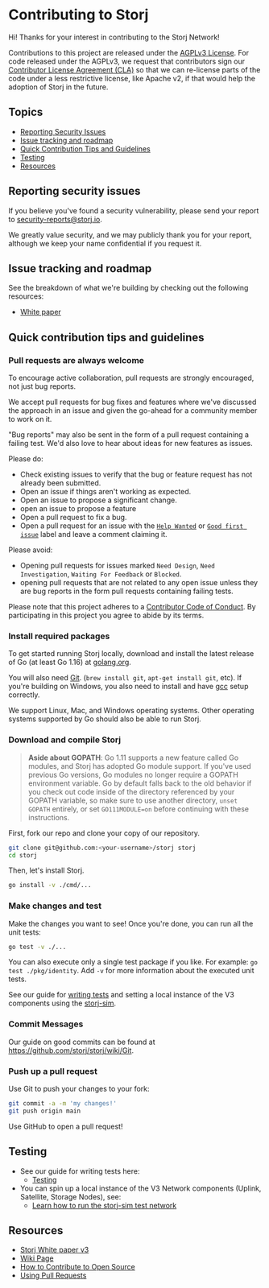 # Contributing to Storj

[license]: https://github.com/storj/storj/tree/main/LICENSE
[cla]: https://docs.google.com/forms/d/e/1FAIpQLSdVzD5W8rx-J_jLaPuG31nbOzS8yhNIIu4yHvzonji6NeZ4ig/viewform
[contributing]: https://github.com/storj/storj/tree/main/CONTRIBUTING.md
[white paper]: https://storj.io/whitepaper
[code of conduct]: https://github.com/storj/storj/tree/main/CODE_OF_CONDUCT.md
[writing tests]: https://github.com/storj/storj/wiki/Testing
[storj-sim]: https://github.com/storj/storj/wiki/Test-network

Hi! Thanks for your interest in contributing to the Storj Network!

Contributions to this project are released under the [AGPLv3 License][license].
For code released under the AGPLv3, we request that contributors sign our
[Contributor License Agreement (CLA)][cla] so that we can re-license parts of the code 
under a less restrictive license, like Apache v2, if that would help the adoption of Storj in the future.

## Topics
* [Reporting Security Issues](#reporting-security-issues)
* [Issue tracking and roadmap](#issue-tracking-and-roadmap)
* [Quick Contribution Tips and Guidelines](#quick-contribution-tips-and-guidelines)
* [Testing](#testing)
* [Resources](#resources)

## Reporting security issues
If you believe you've found a security vulnerability, please send your report to security-reports@storj.io.

We greatly value security, and we may publicly thank you for your report, although we keep your name confidential if you request it.

## Issue tracking and roadmap

See the breakdown of what we're building by checking out the following resources:

* [White paper][]

## Quick contribution tips and guidelines

### Pull requests are always welcome

To encourage active collaboration, pull requests are strongly encouraged, not just bug reports.

We accept pull requests for bug fixes and features where we've discussed the approach in an issue and given the go-ahead for a community member to work on it.

"Bug reports" may also be sent in the form of a pull request containing a failing test. We'd also love to hear about ideas for new features as issues.

Please do:

* Check existing issues to verify that the bug or feature request has not already been submitted.
* Open an issue if things aren't working as expected.
* Open an issue to propose a significant change.
* open an issue to propose a feature
* Open a pull request to fix a bug.
* Open a pull request for an issue with the [`Help Wanted`](https://github.com/storj/storj/labels/Help%20Wanted) or [`Good first issue`](https://github.com/storj/storj/labels/Good%20First%20Issue) label and leave a comment claiming it.

Please avoid:

* Opening pull requests for issues marked `Need Design`, `Need Investigation`, `Waiting For Feedback` or `Blocked`.
* opening pull requests that are not related to any open issue unless they are bug reports in the form pull requests containing failing tests.

Please note that this project adheres to a [Contributor Code of Conduct][code of conduct]. By participating in this project you agree to abide by its terms.

### Install required packages

To get started running Storj locally, download and install the latest release of Go (at least Go 1.16) at [golang.org](https://golang.org).

You will also need [Git](https://git-scm.com/). (`brew install git`, `apt-get install git`, etc).
If you're building on Windows, you also need to install and have [gcc](https://gcc.gnu.org/install/binaries.html) setup correctly.

We support Linux, Mac, and Windows operating systems. Other operating systems supported by Go should also be able to run Storj.

### Download and compile Storj

> **Aside about GOPATH**: Go 1.11 supports a new feature called Go modules,
> and Storj has adopted Go module support. If you've used previous Go versions,
> Go modules no longer require a GOPATH environment variable. Go by default
> falls back to the old behavior if you check out code inside of the directory
> referenced by your GOPATH variable, so make sure to use another directory,
> `unset GOPATH` entirely, or set `GO111MODULE=on` before continuing with these
> instructions.

First, fork our repo and clone your copy of our repository.

```bash
git clone git@github.com:<your-username>/storj storj
cd storj
```

Then, let's install Storj.

```bash
go install -v ./cmd/...
```

### Make changes and test

Make the changes you want to see! Once you're done, you can run all the unit tests:

```bash
go test -v ./...
```

You can also execute only a single test package if you like. For example:
`go test ./pkg/identity`. Add `-v` for more information about the executed unit
tests.

See our guide for [writing tests][] and setting a local instance of the V3 components using the [storj-sim][].

### Commit Messages

Our guide on good commits can be found at https://github.com/storj/storj/wiki/Git.

### Push up a pull request

Use Git to push your changes to your fork:

```bash
git commit -a -m 'my changes!'
git push origin main
```

Use GitHub to open a pull request!

## Testing
- See our guide for writing tests here:
  - [Testing][writing tests]
- You can spin up a local instance of the V3 Network components (Uplink, Satellite, Storage Nodes), see:
  - [Learn how to run the storj-sim test network][storj-sim]

## Resources

- [Storj White paper v3][white paper]
- [Wiki Page](https://github.com/storj/storj/wiki)
- [How to Contribute to Open Source](https://opensource.guide/how-to-contribute/)
- [Using Pull Requests](https://help.github.com/articles/about-pull-requests/)
